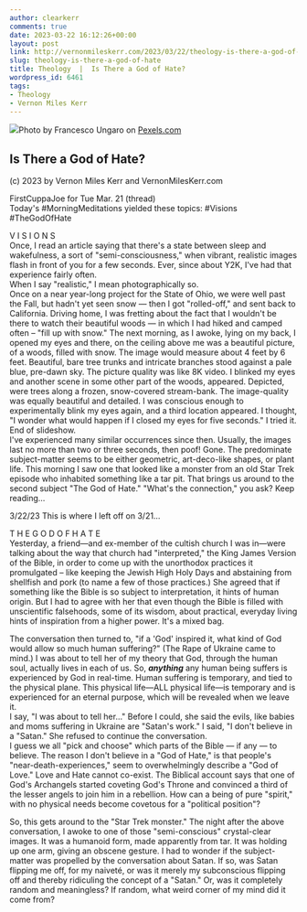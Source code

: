 ```yaml
---
author: clearkerr
comments: true
date: 2023-03-22 16:12:26+00:00
layout: post
link: http://vernonmileskerr.com/2023/03/22/theology-is-there-a-god-of-hate/
slug: theology-is-there-a-god-of-hate
title: Theology  |  Is There a God of Hate?
wordpress_id: 6461
tags:
- Theology
- Vernon Miles Kerr
---
```



![](https://vernonmileskerr.files.wordpress.com/2023/03/pexels-photo-96928.jpeg)Photo by Francesco Ungaro on [Pexels.com](https://www.pexels.com/photo/close-up-photography-of-beige-concrete-decor-96928/)





## Is There a God of Hate?







(c) 2023 by Vernon Miles Kerr and VernonMilesKerr.com







FirstCuppaJoe for Tue Mar. 21 (thread)  
Today's #MorningMeditations yielded these topics: #Visions #TheGodOfHate







V I S I O N S  
Once, I read an article saying that there's a state between sleep and wakefulness, a sort of "semi-consciousness," when vibrant, realistic images flash in front of you for a few seconds. Ever, since about Y2K, I've had that experience fairly often.  
When I say "realistic," I mean photographically so.  
Once on a near year-long project for the State of Ohio, we were well past the Fall, but hadn't yet seen snow — then I got "rolled-off," and sent back to California. Driving home, I was fretting about the fact that I wouldn't be there to watch their beautiful woods — in which I had hiked and camped often – "fill up with snow." The next morning, as I awoke, lying on my back, I opened my eyes and there, on the ceiling above me was a beautiful picture, of a woods, filled with snow. The image would measure about 4 feet by 6 feet. Beautiful, bare tree trunks and intricate branches stood against a pale blue, pre-dawn sky. The picture quality was like 8K video. I blinked my eyes and another scene in some other part of the woods, appeared. Depicted, were trees along a frozen, snow-covered stream-bank. The image-quality was equally beautiful and detailed. I was conscious enough to experimentally blink my eyes again, and a third location appeared. I thought, "I wonder what would happen if I closed my eyes for five seconds." I tried it. End of slideshow.  
I've experienced many similar occurrences since then. Usually, the images last no more than two or three seconds, then poof! Gone. The predominate subject-matter seems to be either geometric, art-deco-like shapes, or plant life. This morning I saw one that looked like a monster from an old Star Trek episode who inhabited something like a tar pit. That brings us around to the second subject "The God of Hate." "What's the connection," you ask? Keep reading…







3/22/23 This is where I left off on 3/21…







T H E  G O D  O F  H A T E  
Yesterday, a friend—and ex-member of the cultish church I was in—were talking about the way that church had "interpreted," the King James Version of the Bible, in order to come up with the unorthodox practices it promulgated – like keeping the Jewish High Holy Days and abstaining from shellfish and pork (to name a few of those practices.) She agreed that if something like the Bible is  so subject to interpretation, it hints of human origin. But I had to agree with her that even though the Bible is filled with unscientific falsehoods, some of its wisdom, about practical, everyday living hints of inspiration from a higher power. It's a mixed bag.







The conversation then turned to, "if a 'God' inspired it, what kind of God would allow so much human suffering?" (The Rape of Ukraine came to mind.) I was about to tell her of my theory that God, through the human soul, actually lives in each of us. So, **_anything_** any human being suffers is experienced by God in real-time. Human suffering is temporary, and tied to the physical plane. This physical life—ALL physical life—is temporary and is experienced for an eternal purpose, which will be revealed when we leave it.  
I say, "I was about to tell her…" Before I could, she said the evils, like babies and moms suffering in Ukraine are "Satan's work." I said, "I don't believe in a "Satan." She refused to continue the conversation.  
I guess we all "pick and choose" which parts of the Bible — if any — to believe. The reason I don't believe in a "God of Hate," is that people's "near-death-experiences," seem to overwhelmingly describe a "God of Love." Love and Hate cannot co-exist. The Biblical account says that one of God's Archangels started coveting God's Throne and convinced a third of the lesser angels to join him in a rebellion. How can a being of pure "spirit," with no physical needs become covetous for a "political position"?







So, this gets around to the "Star Trek monster." The night after the above conversation, I awoke to one of those "semi-conscious" crystal-clear images.  It was a humanoid form, made apparently from tar. It was holding up one arm, giving an obscene gesture. I had to wonder if the subject-matter was propelled by the conversation about Satan. If so, was Satan flipping me off, for my naiveté, or was it merely my subconscious flipping off and thereby ridiculing the concept of a "Satan." Or, was it completely random and meaningless? If random, what weird corner of my mind did it come from?



